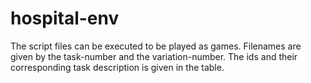 # hospital-env
The script files can be executed to be played as games. Filenames are given by the task-number and the variation-number. The ids and their corresponding task description is given in the table.
